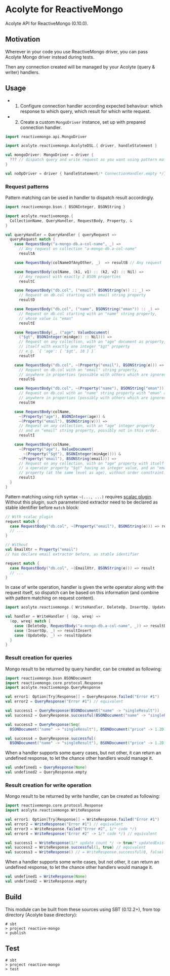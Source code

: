 # Acolyte for ReactiveMongo

Acolyte API for ReactiveMongo (0.10.0).

## Motivation

Wherever in your code you use ReactiveMongo driver, you can pass Acolyte Mongo driver instead during tests.

Then any connection created will be managed by your Acolyte (query & writer) handlers.

## Usage

- 1. Configure connection handler according expected behaviour: which response to which query, which result for which write request.
- 2. Create a custom `MongoDriver` instance, set up with prepared connection handler.

```scala
import reactivemongo.api.MongoDriver

import acolyte.reactivemongo.AcolyteDSL.{ driver, handleStatement }

val mongoDriver: MongoDriver = driver {
  ??? // dispatch query and write request as you want using pattern matching
}

val noOpDriver = driver { handleStatement/* ConnectionHandler.empty */}
```

### Request patterns

Pattern matching can be used in handler to dispatch result accordingly.

```scala
import reactivemongo.bson.{ BSONInteger, BSONString }

import acolyte.reactivemongo.{
  CollectionName, QueryHandler, RequestBody, Property, &
}

val queryHandler = QueryHandler { queryRequest =>
  queryRequest match {
    case RequestBody("a-mongo-db.a-col-name", _) => 
      // Any request on collection "a-mongo-db.a-col-name"
      resultA

    case RequestBody(colNameOfAnyOther, _)  => resultB // Any request

    case RequestBody(colName, (k1, v1) :: (k2, v2) :: Nil) => 
      // Any request with exactly 2 BSON properties
      resultC

    case RequestBody("db.col", ("email", BSONString(v)) :: _) =>
      // Request on db.col starting with email string property
      resultD

    case RequestBody("db.col", ("name", BSONString("eman")) :: _) =>
      // Request on db.col starting with an "name" string property,
      // whose value is "eman"
      resultE

    case RequestBody(_, ("age": ValueDocument(
      ("$gt", BSONInteger(minAge)) :: Nil))) =>
      // Request on any collection, with an "age" document as property,
      // itself with exactly one integer "$gt" property
      // e.g. `{ 'age': { '$gt', 10 } }`
      resultF

    case RequestBody("db.col", ~(Property("email"), BSONString(e))) =>
      // Request on db.col with an "email" string property,
      // anywhere in properties (possible with others which are ignored there)
      resultG

    case RequestBody("db.col", ~(Property("name"), BSONString("eman"))) =>
      // Request on db.col with an "name" string property with "eman" as value,
      // anywhere in properties (possibly with others which are ignored there).
      resultH

    case RequestBody(colName,
      ~(Property("age"), BSONInteger(age)) &
      ~(Property("email"), BSONString(v))) =>
      // Request on any collection, with an "age" integer property
      // and an "email" string property, possibly not in this order.
      resultI

    case RequestBody(colName, 
      ~(Property("age"), ValueDocument(
        ~(Property("$gt"), BSONInteger(minAge)))) &
      ~(Property("email"), BSONString(email))) =>
      // Request on any collection, with an "age" property with itself
      // a operator property "$gt" having an integer value, and an "email" 
      // property (at the same level as age), without order constraint.
      resultJ
  }
}
```

Pattern matching using rich syntax `~(..., ...)` requires [scalac plugin](../scalac-plugin/readme.html).
Without this plugin, such parameterized extractor need to be declared as stable identifier before `match` block:

```scala
// With scalac plugin
request match {
  case RequestBody("db.col", ~(Property("email"), BSONString(e))) => result
  // ...
}

// Without
val EmailXtr = Property("email")
// has declare email extractor before, as stable identifier

request match {
  case RequestBody("db.col", ~(EmailXtr, BSONString(e))) => result
  // ...
}
```

In case of write operation, handler is given the write operator along with the request itself, so dispatch can be based on this information (and combine with pattern matching on request content).

```scala
import acolyte.reactivemongo.{ WriteHandler, DeleteOp, InsertOp, UpdateOp }

val handler = WriteHandler { (op, wreq) =>
  (op, wreq) match {
    case (DeleteOp, RequestBody("a-mongo-db.a-col-name", _)) => resultDelete
    case (InsertOp, _) => resultInsert
    case (UpdateOp, _) => resultUpdate
  }
}
```

### Result creation for queries

Mongo result to be returned by query handler, can be created as following:

```scala
import reactivemongo.bson.BSONDocument
import reactivemongo.core.protocol.Response 
import acolyte.reactivemongo.QueryResponse

val error1: Option[Try[Response]] = QueryResponse.failed("Error #1")
val error2 = QueryResponse("Error #1") // equivalent

val success1 = QueryResponse(BSONDocument("name" -> "singleResult"))
val success2 = QueryResponse.successful(BSONDocument("name" -> "singleResult"))

val success3 = QueryResponse(Seq(
  BSONDocument("name" -> "singleResult"), BSONDocument("price" -> 1.2D)))

val success4 = QueryResponse.successful(
  BSONDocument("name" -> "singleResult"), BSONDocument("price" -> 1.2D))
```

When a handler supports some query cases, but not other, it can return an undefined response, to let the chance other handlers would manage it.

```scala
val undefined1 = QueryResponse(None)
val undefined2 = QueryResponse.empty
```

### Result creation for write operation

Mongo result to be returned by write handler, can be created as following:

```scala
import reactivemongo.core.protocol.Response 
import acolyte.reactivemongo.WriteResponse

val error1: Option[Try[Response]] = WriteResponse.failed("Error #1")
val error2 = WriteResponse("Error #1") // equivalent
val error3 = WriteResponse.failed("Error #2", 1/* code */)
val error4 = WriteResponse("Error #2" -> 1/* code */) // equivalent

val success1 = WriteResponse(1/* update count */ -> true/* updatedExisting */)
val success2 = WriteResponse.successful(1, true) // equivalent
val success3 = WriteResponse() // = WriteResponse.successful(0, false)
```

When a handler supports some write cases, but not other, it can return an undefined response, to let the chance other handlers would manage it.

```scala
val undefined1 = WriteResponse(None)
val undefined2 = WriteResponse.empty
```

## Build

This module can be built from these sources using SBT (0.12.2+), 
from top directory (Acolyte base directory): 

```
# sbt 
> project reactive-mongo
> publish
```

## Test

```
# sbt 
> project reactive-mongo
> test
```